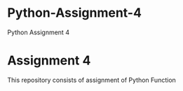 # Python-Assignment-4
Python Assignment 4
# Assignment 4

This repository consists of assignment of Python Function
